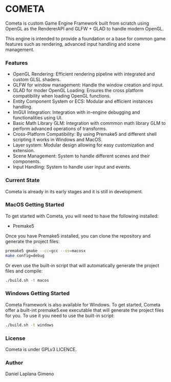 # COMETA

Cometa is custom Game Engine Framework built from scratch using OpenGL as the RendererAPI and GLFW + GLAD to handle modern OpenGL. 

This engine is intended to provide a foundation or a base for common game features such as rendering, advanced input handling and scene management. 

### Features

* OpenGL Rendering: Efficient rendering pipeline with integrated and custom GLSL shaders. 
* GLFW for window management: Handle the window creation and input. 
* GLAD for moder OpenGL Loading: Ensures the cross platform compatibility when loading OpenGL functions. 
* Entity Component System or ECS: Modular and efficient instances handling. 
* ImGUI Integration: Integration with in-engine debugging and functionalities using UI.
* Basic Math Library GLM: Integration with commmon math library GLM to perform advanced operations of transforms. 
* Cross-Platform Compatibility: By using Premake5 and different shell scripting it works in Windows and MacOS.
* Layer system: Modular design allowing for easy customization and extension.
* Scene Management: System to handle different scenes and their components.
* Input Handling: System to handle user input and events.

### Current State

Cometa is already in its early stages and it is still in development.

### MacOS Getting Started 
To get started with Cometa, you will need to have the following installed: 
* Premake5

Once you have Premake5 installed, you can clone the repository and generate the project files: 
```bash
premake5 gmake --cc=gcc --os=macosx
make config=debug
```

Or even use the built-in script that will automatically generate the project files and compile: 
```bash
./build.sh -t macos
```

### Windows Getting Started
Cometa Framework is also available for Windows. 
To get started, Cometa offer a built-int premake5.exe executable that will generate the project files for you.
To use it you need to use the built-in script: 
```bash
./build.sh -t windows
```

### License
Cometa is under GPLv3 LICENCE.

### Author
Daniel Laplana Gimeno